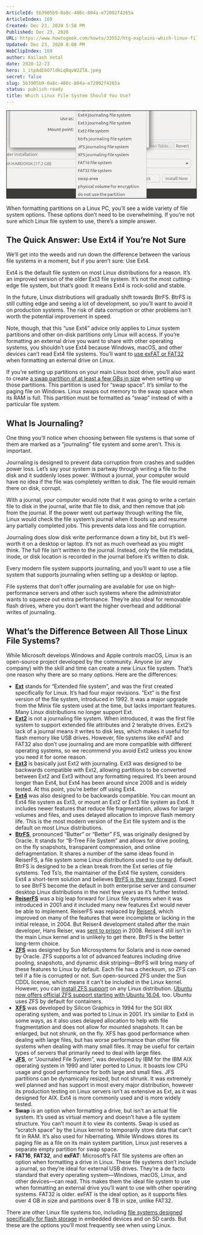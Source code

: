 ```yaml
---
ArticleId: 5b3905b9-0a8c-486c-804a-e72002f4265a
ArticleIndex: 169
Created: Dec 23, 2020 5:58 PM
Published: Dec 23, 2020
URL: https://www.howtogeek.com/howto/33552/htg-explains-which-linux-file-system-should-you-choose/
Updated: Dec 23, 2020 8:08 PM
WebClipIndex: 169
author: Kailash Vetal
date: 2020-12-23
hero: 1_itpAdE6O7ldkLqBqvW2ZTA.jpeg
secret: false
slug: 5b3905b9-0a8c-486c-804a-e72002f4265a
status: publish-ready
title: Which Linux File System Should You Use?
---
```

![169%20e4312981ae724eac9aae395f58df2f08/ximg_58af3af6f2b60.png.pagespeed.gpjpjwpjwsjsrjrprwricpmd.ic.3cfVRpwG9U.png](169%20e4312981ae724eac9aae395f58df2f08/ximg_58af3af6f2b60.png.pagespeed.gpjpjwpjwsjsrjrprwricpmd.ic.3cfVRpwG9U.png)

When formatting partitions on a Linux PC, you’ll see a wide variety of file system options. These options don’t need to be overwhelming. If you’re not sure which Linux file system to use, there’s a simple answer.

## The Quick Answer: Use Ext4 if You’re Not Sure

We’ll get into the weeds and run down the difference between the various file systems in a moment, but if you aren’t sure: Use Ext4.

Ext4 is the default file system on most Linux distributions for a reason. It’s an improved version of the older Ext3 file system. It’s not the most cutting-edge file system, but that’s good: It means Ext4 is rock-solid and stable.

In the future, Linux distributions will gradually shift towards BtrFS. BtrFS is still cutting edge and seeing a lot of development, so you’ll want to avoid it on production systems. The risk of data corruption or other problems isn’t worth the potential improvement in speed.

Note, though, that this “use Ext4” advice only applies to Linux system partitions and other on-disk partitions only Linux will access. If you’re formatting an external drive you want to share with other operating systems, you shouldn’t use Ext4 because Windows, macOS, and other devices can’t read Ext4 file systems. You’ll want to [use exFAT or FAT32](https://www.howtogeek.com/235596/whats-the-difference-between-fat32-exfat-and-ntfs/) when formatting an external drive on Linux.

If you’re setting up partitions on your main Linux boot drive, you’ll also want to create [a swap partition of at least a few GBs in size](https://www.howtogeek.com/196238/how-big-should-your-page-file-or-swap-partition-be/) when setting up those partitions. This partition is used for “swap space”. It’s similar to the paging file on Windows. Linux swaps out memory to the swap space when its RAM is full. This partition must be formatted as “swap” instead of with a particular file system.

## What Is Journaling?

One thing you’ll notice when choosing between file systems is that some of them are marked as a “journaling” file system and some aren’t. This is important.

Journaling is designed to prevent data corruption from crashes and sudden power loss. Let’s say your system is partway through writing a file to the disk and it suddenly loses power. Without a journal, your computer would have no idea if the file was completely written to disk. The file would remain there on disk, corrupt.

With a journal, your computer would note that it was going to write a certain file to disk in the journal, write that file to disk, and then remove that job from the journal. If the power went out partway through writing the file, Linux would check the file system’s journal when it boots up and resume any partially completed jobs. This prevents data loss and file corruption.

Journaling does slow disk write performance down a tiny bit, but it’s well-worth it on a desktop or laptop. It’s not as much overhead as you might think. The full file isn’t written to the journal. Instead, only the file metadata, inode, or disk location is recorded in the journal before it’s written to disk.

Every modern file system supports journaling, and you’ll want to use a file system that supports journaling when setting up a desktop or laptop.

File systems that don’t offer journaling are available for use on high-performance servers and other such systems where the administrator wants to squeeze out extra performance. They’re also ideal for removable flash drives, where you don’t want the higher overhead and additional writes of journaling.

## What’s the Difference Between All Those Linux File Systems?

While Microsoft develops Windows and Apple controls macOS, Linux is an open-source project developed by the community. Anyone (or any company) with the skill and time can create a new Linux file system. That’s one reason why there are so many options. Here are the differences:

- **[Ext](http://en.wikipedia.org/wiki/Extended_file_system)** stands for “Extended file system”, and was the first created specifically for Linux. It’s had four major revisions. “Ext” is the first version of the file system, introduced in 1992. It was a major upgrade from the Minix file system used at the time, but lacks important features. Many Linux distributions no longer support Ext.
- **[Ext2](http://en.wikipedia.org/wiki/Ext2)** is not a journaling file system. When introduced, it was the first file system to support extended file attributes and 2 terabyte drives. Ext2’s lack of a journal means it writes to disk less, which makes it useful for flash memory like USB drives. However, file systems like exFAT and FAT32 also don’t use journaling and are more compatible with different operating systems, so we recommend you avoid Ext2 unless you know you need it for some reason.
- **[Ext3](http://en.wikipedia.org/wiki/Ext3)** is basically just Ext2 with journaling. Ext3 was designed to be backwards compatible with Ext2, allowing partitions to be converted between Ext2 and Ext3 without any formatting required. It’s been around longer than Ext4, but Ext4 has been around since 2008 and is widely tested. At this point, you’re better off using Ext4.
- **[Ext4](http://en.wikipedia.org/wiki/Ext4)** was also designed to be backwards compatible. You can mount an Ext4 file system as Ext3, or mount an Ext2 or Ext3 file system as Ext4. It includes newer features that reduce file fragmentation, allows for larger volumes and files, and uses delayed allocation to improve flash memory life. This is the most modern version of the Ext file system and is the default on most Linux distributions.
- **[BtrFS](http://en.wikipedia.org/wiki/Btrfs)**, pronounced “Butter” or “Better” FS, was originally designed by Oracle. It stands for “B-Tree File System” and allows for drive pooling, on the fly snapshots, transparent compression, and online defragmentation. It shares a number of the same ideas found in ReiserFS, a file system some Linux distributions used to use by default. BtrFS is designed to be a clean break from the Ext series of file sytstems. Ted Ts’o, the maintainer of the Ext4 file system, considers Ext4 a short-term solution and believes [BtrFS is the way forward](https://arstechnica.com/information-technology/2009/04/linux-collaboration-summit-the-kernel-panel/). Expect to see BtrFS become the default in both enterprise server and consumer desktop Linux distributions in the next few years as it’s further tested.
- **[ReiserFS](http://en.wikipedia.org/wiki/ReiserFS)** was a big leap forward for Linux file systems when it was introduced in 2001 and it included many new features Ext would never be able to implement. ReiserFS was replaced by [Reiser4](http://en.wikipedia.org/wiki/Reiser4), which improved on many of the features that were incomplete or lacking in the initial release, in 2004. But Reiser4 development stalled after the main developer, Hans Reiser, was [sent to prison](http://www.sfgate.com/bayarea/article/Reiser-confesses-to-strangling-estranged-wife-3197731.php) in 2008. Reiser4 still isn’t in the main Linux kernel and is unlikely to get there. BtrFS is the better long-term choice.
- **[ZFS](https://en.wikipedia.org/wiki/ZFS)** was designed by Sun Microsystems for Solaris and is now owned by Oracle. ZFS supports a lot of advanced features including drive pooling, snapshots, and dynamic disk striping—BtrFS will bring many of these features to Linux by default. Each file has a checksum, so ZFS can tell if a file is corrupted or not. Sun open-sourced ZFS under the Sun CDDL license, which means it can’t be included in the Linux kernel. However, you can [install ZFS support](http://zfsonlinux.org/) on any Linux distribution. [Ubuntu now offers official ZFS support starting with Ubuntu 16.04](https://www.howtogeek.com/272220/how-to-install-and-use-zfs-on-ubuntu-and-why-youd-want-to/), too. Ubuntu uses ZFS by default for containers.
- **[XFS](http://en.wikipedia.org/wiki/XFS)** was developed by Silicon Graphics in 1994 for the SGI IRX operating system, and was ported to Linux in 2001. It’s similar to Ext4 in some ways, as it also uses delayed allocation to help with file fragmentation and does not allow for mounted snapshots. It can be enlarged, but not shrunk, on the fly. XFS has good performance when dealing with large files, but has worse performance than other file systems when dealing with many small files. It may be useful for certain types of servers that primarily need to deal with large files.
- **[JFS](http://en.wikipedia.org/wiki/JFS_file_system)**, or “Journaled File System”, was developed by IBM for the IBM AIX operating system in 1990 and later ported to Linux. It boasts low CPU usage and good performance for both large and small files. JFS partitions can be dynamically resized, but not shrunk. It was extremely well planned and has support in most every major distribution, however its production testing on Linux servers isn’t as extensive as Ext, as it was designed for AIX. Ext4 is more commonly used and is more widely tested.
- **Swap** is an option when formatting a drive, but isn’t an actual file system. It’s used as virtual memory and doesn’t have a file system structure. You can’t mount it to view its contents. Swap is used as “scratch space” by the Linux kernel to temporarily store data that can’t fit in RAM. It’s also used for hibernating. While Windows stores its paging file as a file on its main system partition, Linux just reserves a separate empty partition for swap space.
- **FAT16**, **FAT32**, and **exFAT**: Microsoft’s FAT file systems are often an option when formatting a drive in Linux. These file systems don’t include a journal, so they’re ideal for external USB drives. They’re a de facto standard that every operating system—Windows, macOS, Linux, and other devices—can read. This makes them the ideal file system to use when formatting an external drive you’ll want to use with other operating systems. FAT32 is older. exFAT is the ideal option, as it supports files over 4 GB in size and partitions over 8 TB in size, unlike FAT32.

There are other Linux file systems too, including [file systems designed specifically for flash storage](https://en.wikipedia.org/wiki/Flash_file_system#Linux_flash_filesystems) in embedded devices and on SD cards. But these are the options you’ll most frequently see when using Linux.
